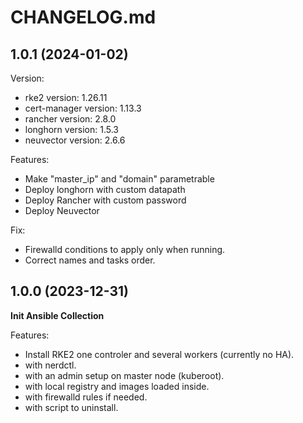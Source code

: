 # CHANGELOG.md

<!-- Release -->
<!-- End Release -->
<!-- Features -->
<!-- End Features -->

## 1.0.1 (2024-01-02)

Version:
  - rke2 version: 1.26.11
  - cert-manager version: 1.13.3    
  - rancher version: 2.8.0 
  - longhorn version: 1.5.3
  - neuvector version: 2.6.6

Features:    
  - Make "master_ip" and "domain" parametrable
  - Deploy longhorn with custom datapath
  - Deploy Rancher with custom password
  - Deploy Neuvector

Fix:    
  - Firewalld conditions to apply only when running.
  - Correct names and tasks order.        

## 1.0.0 (2023-12-31)

**Init Ansible Collection**      

Features:
  - Install RKE2 one controler and several workers (currently no HA).
  - with nerdctl.
  - with an admin setup on master node (kuberoot).
  - with local registry and images loaded inside.
  - with firewalld rules if needed.
  - with script to uninstall.
